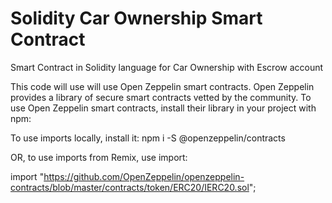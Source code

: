 # Solidity Car Ownership Smart Contract
Smart Contract in Solidity language for Car Ownership with Escrow account

This code will use will use Open Zeppelin smart contracts. 
Open Zeppelin provides a library of secure smart contracts vetted by the community. 
To use Open Zeppelin smart contracts, install their library in your project with npm:

To use imports locally, install it:
npm i -S @openzeppelin/contracts

OR, to use imports from Remix, use import:




import "https://github.com/OpenZeppelin/openzeppelin-contracts/blob/master/contracts/token/ERC20/IERC20.sol";


